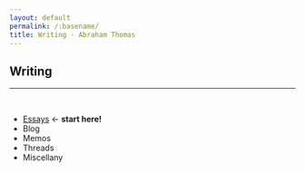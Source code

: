 ```yaml
---
layout: default
permalink: /:basename/
title: Writing · Abraham Thomas
---
```


## Writing

----

<br/> 


* [Essays](/essays) &larr; **start here!**  
* Blog
* Memos
* Threads
* Miscellany



<br/> 
<br/> 
<br/> 

<!--

[Essays](/writing2#essays) &emsp;&emsp; · &emsp;&emsp; [Blog](/writing2#blog) &emsp;&emsp; · &emsp;&emsp; [Memos](/writing2#memos) &emsp;&emsp; · &emsp;&emsp; [Threads](/writing2#threads)&emsp;&emsp; · &emsp;&emsp; [Misc](/writing2#misc)


<br/>

<h3 id="essays">Essays (<a href="https://pivotal.substack.com/about">...</a>)</h3>

* [The Economics of Data Businesses](https://pivotal.substack.com/p/economics-of-data-biz)  
* [Minsky Moments in Venture Capital](https://pivotal.substack.com/p/minsky-moments-in-venture-capital)  
* [The Perils of Prudence](https://pivotal.substack.com/p/the-perils-of-prudence)  
* [Data in the Age of AI](https://pivotal.substack.com/p/data-in-the-age-of-ai)   
* [The Worst Outcome is a Mediocre Success](https://pivotal.substack.com/p/data-in-the-age-of-ai)  
* [Strong Opinions, Weakly Held](https://pivotal.substack.com/p/strong-opinions-weakly-held)  
* [How to Price a Data Asset](https://pivotal.substack.com/p/how-to-price-a-data-asset)  
* [Ahead of the (Yield) Curve](https://pivotal.substack.com/p/ahead-of-the-yield-curve)  
* [Making Markets in Time](https://pivotal.substack.com/p/making-markets-in-time)  


<br/>

<h3 id="blog">Blog (<a href="https://abrahamthomas.info/blog">...</a>)</h3>

* [Keep Your Own Counsel](/blog#ixof)  
* [Hello World!](/blog#ydhr)  

<br/>

<h3 id="memos">Memos</h3>

* [Writing Investor Updates](/writing-investor-updates)   
* [Timing Your Next Round](/timing-your-next-round)  

<br/>

<h3 id="threads">Threads</h3>

* [Invasion!](/invasion)    
* [Alfred Winslow Jones](/alfred-winslow-jones)    
* [Silk Ties and Suckers](/silk-ties)  

<br/>

<h3 id="misc">Misc</h3>

* [Japan](https://abrahamthomas.gumroad.com/l/wwrni)    


----

<br/>
<br/>
<br/>

-->

<!--  
<span style="color:#A9A9A9;">2024-10-08</span> &emsp; [Non-Obvious Mistakes](/blog#uftu)    
<span style="color:#A9A9A9;">2024-10-02</span> &emsp; [Quick Takes #1](/blog#cbqa)    
<span style="color:#A9A9A9;">2024-10-01</span> &emsp; [Blogosophy](/blog#akid)   
<span style="color:#A9A9A9;">2024-09-30</span> &emsp; [More on Exits](/blog#lllv)  
<span style="color:#A9A9A9;">2024-09-28</span> &emsp; [Unicorns in Capital Markets](/blog#lrby)  
<span style="color:#A9A9A9;">2024-09-24</span> &emsp; [Don't Mention the Raj!](/blog#nzku)  
<span style="color:#A9A9A9;">2024-09-20</span> &emsp; [Bad Analysis](/blog#lzaa)  
<span style="color:#A9A9A9;">2024-09-12</span> &emsp; [Free Growth: Bug or Feature?](/blog#cxpa)  
<span style="color:#A9A9A9;">2024-09-08</span> &emsp; [Oh McKinsey](/blog#spsy)  
<span style="color:#A9A9A9;">2024-09-05</span> &emsp; [What Will Open the Floodgates?](/blog#zhpi)  
<span style="color:#A9A9A9;">2024-08-31</span> &emsp; [On Asshole Founders](/blog#etui)  
<span style="color:#A9A9A9;">2024-08-28</span> &emsp; [A Mental Model for VC Rounds](/blog#alzh)  
<span style="color:#A9A9A9;">2024-08-27</span> &emsp; [How Much Should I Raise?](/blog#ksqo)  
<span style="color:#A9A9A9;">2024-08-24</span> &emsp; [Keep Your Own Counsel](/blog#ixof)  
<span style="color:#A9A9A9;">2024-08-22</span> &emsp; [Hello World!](/blog#ydhr)  
-->

<br/>




<!-- 

<br/>

### Newsletter

I write [Pivotal](https://pivotal.substack.com/about), a newsletter of long-form essays on data, markets, investing, technology, startups and more. It's good -- **[subscribe!](https://pivotal.substack.com/about)**

Here are some recent essays from my newsletter:  

* [The Economics of Data Businesses](https://pivotal.substack.com/p/economics-of-data-biz)  
* [Minsky Moments in Venture Capital](https://pivotal.substack.com/p/minsky-moments-in-venture-capital)  
* [The Perils of Prudence](https://pivotal.substack.com/p/the-perils-of-prudence)  
* [Data in the Age of AI](https://pivotal.substack.com/p/data-in-the-age-of-ai)   
* [The Worst Outcome is a Mediocre Success](https://pivotal.substack.com/p/data-in-the-age-of-ai)  
* [Strong Opinions, Weakly Held](https://pivotal.substack.com/p/strong-opinions-weakly-held)  
* [How to Price a Data Asset](https://pivotal.substack.com/p/how-to-price-a-data-asset)  

<br/>

----

<br/>

### Older Essays

* [Why Can't We Build?](/why-cant-we-build)   
* [The Accidental Investor](/the-accidental-investor)   
* [When Excellence Fails](https://abrahamthomas.info/when-excellence-fails)   
* [A Fine Line Between Stupid and Clever](/a-fine-line-between-stupid-and-clever)  
* [The Goldilocks Theory of Trading Regimes](/two-extremes-of-market-efficiency)  
* [The Two Cultures of Data in Investing](/data-driven-data-informed)  
* [APIs Are Eating the World](/APIs-are-eating-the-world)  
* [So, You Want To Monetize Your Data](/so-you-want-to-monetize-your-data)  

<br/>

----

<br/>

### Threads

* [Invasion!](/invasion)    
* [Alfred Winslow Jones](/alfred-winslow-jones)    
* [Silk Ties and Suckers](/silk-ties)  
* [Aliens Among Us](/aliens)  
* [Software Eats Marxism](/software-eats-marxism)  
* [Explaining Rentec's Returns](/rentecs-returns)  
* [Three Decades of Bond Arbitrage](/bond-arbitrage)  
* [High Frequency Macroeconomics](/covid-19-and-high-frequency-macro)  
* [Pricing Curves for Data](/data-pricing-curves)  
* [How To Be An Excellent Failure](/failure-modes)     
* [COVID as a Quant Factor](/amazon-disney-covid)  

<br/>

----

<br/>

### Projects

* [Abraham's Curated Guide to Japan](https://abrahamthomas.gumroad.com/l/wwrni)  
* [Tracking the COVID-19 Economy in Real Time](/covid-19-and-the-economy)  

<br/>
----

<br/>
<br/>
<br/>




📈 On Markets and Investing 
📡 On Startups and Technology
📚 Anecdotes and Memoirs
📀 All Things Data
🧠 On Thinking Well
⛩️ Japan Guide











*[Viral Dominos and Data Visions](/a-data-framework-for-covid-19)  
How do you fit a flood of (often contradictory) information into a coherent view of the world? A framework for thinking about COVID-19.

*[A Tale of Two Marketplaces: ICE and eBay](/why-might-ice-bid-for-ebay)  
Markets are agog with an unlikely merger rumour: ICE and eBay.  Why might this make sense?  I have thoughts.

-->




<!--
* [Looking Back, Looking Forward](/looking-back-looking-forward) 

* [Investing for Non-Professionals](/investing-for-non-professionals)  

*Guides*  
[14 Days in Japan]()  
[Resources for Startup Founders](asdf)  
[Euro Board Games](sdfa)  
[The Well-Equipped Kitchen](sdf)  

*Book Reviews*  
A Time of Gifts   
The Man Who Knew Infinity  
The Worst Journey in the World  
Cosmos  
Empires of the Word  



*Essays*  
[APIs Are Eating the World](APIs-are-eating-the-world)  
[Being Contrarian Has To Hurt](a-fine-line-between-stupid-and-clever)  
[Data-Driven Versus Data-Informed](data-driven-data-informed)  
[A Data Framework for COVID-19](a-data-framework-for-covid-19)  
[Looking Back, Looking Forward](looking-back-looking-forward)  
[Sterner Stuff](sterner-stuff)  
[A Tale of Two Marketplaces: ICE and eBay](why-might-ice-bid-for-ebay)  
[Two Extremes of Market Efficiency](two-extremes-of-market-efficiency)  
[When Excellence Fails](when-excellence-fails)  

*Threads*  
[Aliens](aliens)  
[Alfred Winslow Jones](alfred-winslow-jones)  
[Bond Arbitrage](bond-arbitrage)  
[Disney and Amazon](amazon-disney-covid)  
[Invasion!](invasion)  
[Failure Modes](failure-modes)  
[Silk Ties](silk-ties)  
[Software Eats Marxism](software-eats-marxism)  

-->


<!--
*Twitter Hits*  
[Invasion!](https://twitter.com/athomasq/status/1289957976749428740)  
[Alfred Winslow Jones](https://twitter.com/athomasq/status/1270765150367363072)  
[Failure Modes](https://twitter.com/athomasq/status/1215685984685383681)
-->


<!--
*Fiction*  
[The Final Solution](asdf)  
-->